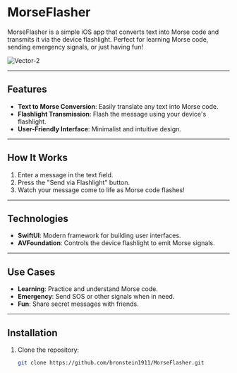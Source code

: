 
# MorseFlasher 

MorseFlasher is a simple iOS app that converts text into Morse code and transmits it via the device flashlight. Perfect for learning Morse code, sending emergency signals, or just having fun!

![Vector-2](https://github.com/user-attachments/assets/f9cc4548-5988-4dd9-9c4a-96ddbce37d4f)


---

## Features

- **Text to Morse Conversion**: Easily translate any text into Morse code.
- **Flashlight Transmission**: Flash the message using your device's flashlight.
- **User-Friendly Interface**: Minimalist and intuitive design.

---

## How It Works


1. Enter a message in the text field.
2. Press the "Send via Flashlight" button.
3. Watch your message come to life as Morse code flashes!

---

## Technologies

- **SwiftUI**: Modern framework for building user interfaces.
- **AVFoundation**: Controls the device flashlight to emit Morse signals.

---

## Use Cases

- **Learning**: Practice and understand Morse code.
- **Emergency**: Send SOS or other signals when in need.
- **Fun**: Share secret messages with friends.

---

## Installation

1. Clone the repository:
   ```bash
   git clone https://github.com/bronstein1911/MorseFlasher.git
